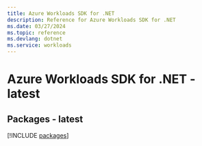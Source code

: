 ```yaml
---
title: Azure Workloads SDK for .NET
description: Reference for Azure Workloads SDK for .NET
ms.date: 03/27/2024
ms.topic: reference
ms.devlang: dotnet
ms.service: workloads
---
```

# Azure Workloads SDK for .NET - latest
## Packages - latest
[!INCLUDE [packages](workloads-index.md)]